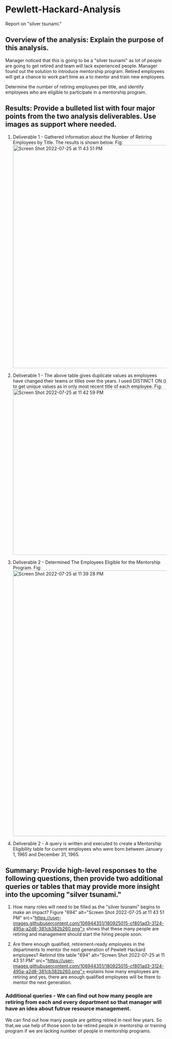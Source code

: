 # Pewlett-Hackard-Analysis
Report on "silver tsunami."

## Overview of the analysis: Explain the purpose of this analysis.
Manager noticed that this is going to be a "silver tsunami" as lot of people are going to get retired and team will lack experienced people. Manager found out the solution to introduce mentorship program. Retired employees will get a chance to work part time as a to mentor and train new employees.

Determine the number of retiring employees per title, and identify employees who are eligible to participate in a mentorship program.
 
## Results: Provide a bulleted list with four major points from the two analysis deliverables. Use images as support where needed.
1) Deliverable 1 - Gathered information about the Number of Retiring Employees by Title. The results is shown below. 
Fig: <img width="694" alt="Screen Shot 2022-07-25 at 11 43 51 PM" src="https://user-images.githubusercontent.com/106944351/180925015-cf801ad3-3124-495a-a2d8-381cb382b260.png">

2) Deliverable 1 - The above table gives duplicate values as employees have changed their teams or titles over the years. I used DISTINCT ON () to get unique values as in only most recent title of each employee.
Fig: <img width="516" alt="Screen Shot 2022-07-25 at 11 42 59 PM" src="https://user-images.githubusercontent.com/106944351/180924884-ce263e83-4f8b-4b6f-9b38-ce3cf456d06d.png">

3) Deliverable 2 - Determined The Employees Eligible for the Mentorship Program. 
Fig: <img width="827" alt="Screen Shot 2022-07-25 at 11 39 28 PM" src="https://user-images.githubusercontent.com/106944351/180924782-c40913cc-3abb-4fbe-ad0d-ce038e7e18ac.png">

4) Deliverable 2 - A query is written and executed to create a Mentorship Eligibility table for current employees who were born between January 1, 1965 and December 31, 1965.

## Summary: Provide high-level responses to the following questions, then provide two additional queries or tables that may provide more insight into the upcoming "silver tsunami."
1) How many roles will need to be filled as the "silver tsunami" begins to make an impact?
Figure "694" alt="Screen Shot 2022-07-25 at 11 43 51 PM" src="https://user-images.githubusercontent.com/106944351/180925015-cf801ad3-3124-495a-a2d8-381cb382b260.png"> shows that these many people are retiring and management should start the hiring people soon.

2) Are there enough qualified, retirement-ready employees in the departments to mentor the next generation of Pewlett Hackard employees?
Retirind title table  "694" alt="Screen Shot 2022-07-25 at 11 43 51 PM" src="https://user-images.githubusercontent.com/106944351/180925015-cf801ad3-3124-495a-a2d8-381cb382b260.png"> explains how many employees are retiring and yes, there are enough qualified employees will be there to mentor the next generation.

### Additional queries - We can find out how many people are retiring from each and every department so that manager will have an idea about futrue resource management.
We can find out how many poeple are getting retired in next few years. So that,we use help of those soon to be retired people in mentorship or training program if we are lacking number of people in mentorship programs.